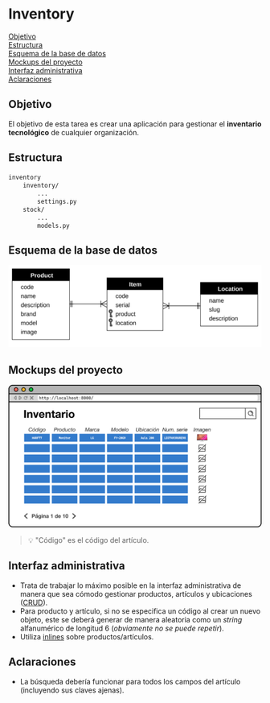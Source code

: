 # Inventory

[Objetivo](#objetivo)  
[Estructura](#estructura)  
[Esquema de la base de datos](#esquema-de-la-base-de-datos)  
[Mockups del proyecto](#mockups-del-proyecto)  
[Interfaz administrativa](#interfaz-administrativa)  
[Aclaraciones](#aclaraciones)

## Objetivo

El objetivo de esta tarea es crear una aplicación para gestionar el **inventario tecnológico** de cualquier organización.

## Estructura

```
inventory
    inventory/
        ...
        settings.py
    stock/
        ...
        models.py
```

## Esquema de la base de datos

![Esquema BBDD](./images/inventory-db.svg)

## Mockups del proyecto

![Mockups](./images/inventory-mockups.svg)

> 💡 "Código" es el código del artículo.

## Interfaz administrativa

- Trata de trabajar lo máximo posible en la interfaz administrativa de manera que sea cómodo gestionar productos, artículos y ubicaciones ([CRUD](https://es.wikipedia.org/wiki/CRUD)).
- Para producto y artículo, si no se especifica un código al crear un nuevo objeto, este se deberá generar de manera aleatoria como un _string_ alfanumérico de longitud 6 (_obviamente no se puede repetir_).
- Utiliza [inlines](https://docs.djangoproject.com/en/5.0/ref/contrib/admin/#inlinemodeladmin-objects) sobre productos/artículos.

## Aclaraciones

- La búsqueda debería funcionar para todos los campos del artículo (incluyendo sus claves ajenas).